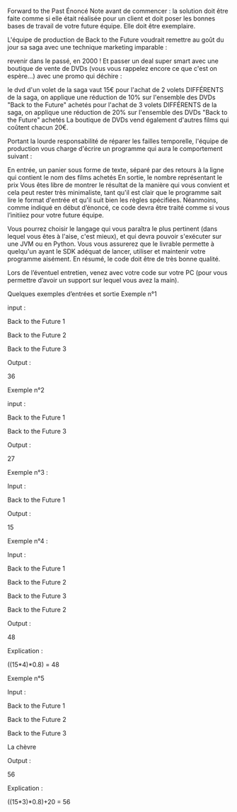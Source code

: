 Forward to the Past
Énoncé
Note avant de commencer : la solution doit être faite comme si elle était réalisée pour un client et doit poser les bonnes bases de travail de votre future équipe. Elle doit être exemplaire.

L'équipe de production de Back to the Future voudrait remettre au goût du jour sa saga avec une technique marketing imparable :

revenir dans le passé, en 2000 ! Et passer un deal super smart avec une boutique de vente de DVDs (vous vous rappelez encore ce que c'est on espère...) avec une promo qui déchire :

le dvd d'un volet de la saga vaut 15€
pour l'achat de 2 volets DIFFÉRENTS de la saga, on applique une réduction de 10% sur l'ensemble des DVDs "Back to the Future" achetés
pour l'achat de 3 volets DIFFÉRENTS de la saga, on applique une réduction de 20% sur l'ensemble des DVDs "Back to the Future" achetés
La boutique de DVDs vend également d'autres films qui coûtent chacun 20€.

Portant la lourde responsabilité de réparer les failles temporelle, l'équipe de production vous charge d'écrire un programme qui aura le comportement suivant :

En entrée, un panier sous forme de texte, séparé par des retours à la ligne qui contient le nom des films achetés
En sortie, le nombre représentant le prix
Vous êtes libre de montrer le résultat de la manière qui vous convient et cela peut rester très minimaliste, tant qu'il est clair que le programme sait lire le format d'entrée et qu'il suit bien les règles spécifiées. Néanmoins, comme indiqué en début d’énoncé, ce code devra être traité comme si vous l’initiiez pour votre future équipe.

Vous pourrez choisir le langage qui vous paraîtra le plus pertinent (dans lequel vous êtes à l'aise, c'est mieux), et qui devra pouvoir s'exécuter sur une JVM ou en Python. Vous vous assurerez que le livrable permette à quelqu'un ayant le SDK adéquat de lancer, utiliser et maintenir votre programme aisément. En résumé, le code doit être de très bonne qualité.

Lors de l’éventuel entretien, venez avec votre code sur votre PC (pour vous permettre d’avoir un support sur lequel vous avez la main).

Quelques exemples d’entrées et sortie
Exemple n°1

input :

Back to the Future 1

Back to the Future 2

Back to the Future 3

Output :

36

Exemple n°2

input :

Back to the Future 1

Back to the Future 3

Output :

27

Exemple n°3 :

Input :

Back to the Future 1

Output :

15

Exemple n°4 :

Input :

Back to the Future 1

Back to the Future 2

Back to the Future 3

Back to the Future 2

Output :

48

Explication :

((15*4)*0.8) = 48

Exemple n°5

Input :

Back to the Future 1

Back to the Future 2

Back to the Future 3

La chèvre

Output :

56

Explication :

((15*3)*0.8)+20 = 56
